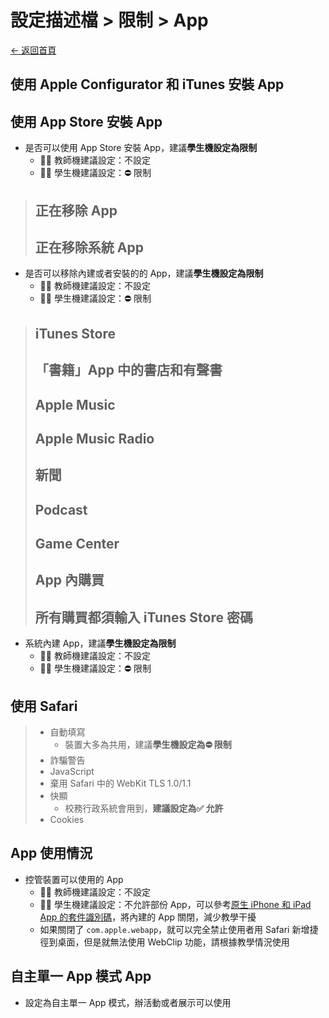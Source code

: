 # 設定描述檔 > 限制 > App

[← 返回首頁](../)

## 使用 Apple Configurator 和 iTunes 安裝 App

## 使用 App Store 安裝 App

* 是否可以使用 App Store 安裝 App，建議**學生機設定為限制**
  * 👨‍🏫 教師機建議設定：不設定
  * 👩‍🎓 學生機建議設定：⛔ 限制

> ## 正在移除 App
>
> ## 正在移除系統 App

* 是否可以移除內建或者安裝的的 App，建議**學生機設定為限制**
  * 👨‍🏫 教師機建議設定：不設定
  * 👩‍🎓 學生機建議設定：⛔ 限制

> ## iTunes Store
>
> ## 「書籍」App 中的書店和有聲書
>
> ## Apple Music
>
> ## Apple Music Radio
>
> ## 新聞
>
> ## Podcast
>
> ## Game Center
>
> ## App 內購買
>
> ## 所有購買都須輸入 iTunes Store 密碼

* 系統內建 App，建議**學生機設定為限制**
  * 👨‍🏫 教師機建議設定：不設定
  * 👩‍🎓 學生機建議設定：⛔ 限制

## 使用 Safari

> * 自動填寫
>   * 裝置大多為共用，建議**學生機設定為⛔ 限制**
> * 詐騙警告
> * JavaScript
> * 棄用 Safari 中的 WebKit TLS 1.0/1.1
> * 快顯
>   * 校務行政系統會用到，**建議設定為✅ 允許**
> * Cookies

## App 使用情況

* 控管裝置可以使用的 App
  * 👨‍🏫 教師機建議設定：不設定
  * 👩‍🎓 學生機建議設定：不允許部份 App，可以參考[原生 iPhone 和 iPad App 的套件識別碼](https://support.apple.com/zh-tw/guide/deployment/depece748c41/web)，將內建的 App 關閉，減少教學干擾
  * 如果關閉了 `com.apple.webapp`，就可以完全禁止使用者用 Safari 新增捷徑到桌面，但是就無法使用 WebClip 功能，請根據教學情況使用

## 自主單一 App 模式 App

* 設定為自主單一 App 模式，辦活動或者展示可以使用

